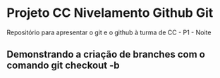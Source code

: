 # Projeto CC Nivelamento Github Git
Repositório para apresentar o git e o github à turma de CC - P1 - Noite
## Demonstrando a criação de branches com o comando git checkout -b
